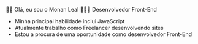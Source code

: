 👋🏻 Olá, eu sou o Monan Leal
👨🏻‍💻 Desenvolvedor Front-End
- Minha principal habilidade inclui JavaScript
- Atualmente trabalho como Freelancer desenvolvendo sites
- Estou a procura de uma oportunidade como desenvolvedor Front-End

<!---
monanleal/monanleal is a ✨ special ✨ repository because its `README.md` (this file) appears on your GitHub profile.
You can click the Preview link to take a look at your changes.
--->
